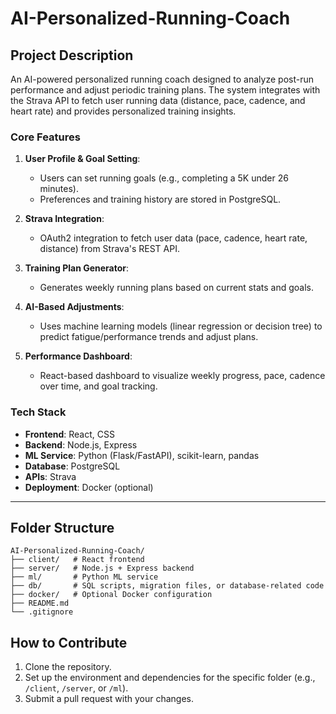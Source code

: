 # AI-Personalized-Running-Coach

## Project Description

An AI-powered personalized running coach designed to analyze post-run performance and adjust periodic training plans. The system integrates with the Strava API to fetch user running data (distance, pace, cadence, and heart rate) and provides personalized training insights.

### Core Features
1. **User Profile & Goal Setting**:
   - Users can set running goals (e.g., completing a 5K under 26 minutes).
   - Preferences and training history are stored in PostgreSQL.

2. **Strava Integration**:
   - OAuth2 integration to fetch user data (pace, cadence, heart rate, distance) from Strava's REST API.

3. **Training Plan Generator**:
   - Generates weekly running plans based on current stats and goals.

4. **AI-Based Adjustments**:
   - Uses machine learning models (linear regression or decision tree) to predict fatigue/performance trends and adjust plans.

5. **Performance Dashboard**:
   - React-based dashboard to visualize weekly progress, pace, cadence over time, and goal tracking.

### Tech Stack
- **Frontend**: React, CSS
- **Backend**: Node.js, Express
- **ML Service**: Python (Flask/FastAPI), scikit-learn, pandas
- **Database**: PostgreSQL
- **APIs**: Strava
- **Deployment**: Docker (optional)

---
## Folder Structure
```plaintext
AI-Personalized-Running-Coach/
├── client/   # React frontend
├── server/   # Node.js + Express backend
├── ml/       # Python ML service
├── db/       # SQL scripts, migration files, or database-related code
├── docker/   # Optional Docker configuration
├── README.md
└── .gitignore
```

## How to Contribute
1. Clone the repository.
2. Set up the environment and dependencies for the specific folder (e.g., `/client`, `/server`, or `/ml`).
3. Submit a pull request with your changes.